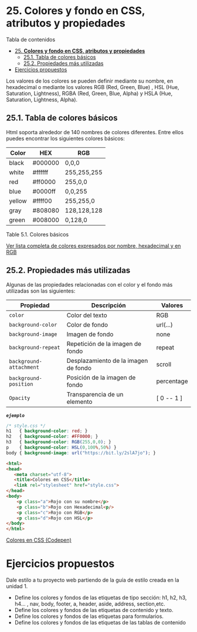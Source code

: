 # 25. **Colores y fondo en CSS, atributos y propiedades**

Tabla de contenidos

- [25. **Colores y fondo en CSS, atributos y propiedades**](#25-colores-y-fondo-en-css-atributos-y-propiedades)
  - [25.1. Tabla de colores básicos](#251-tabla-de-colores-básicos)
  - [25.2. Propiedades más utilizadas](#252-propiedades-más-utilizadas)
- [Ejercicios propuestos](#ejercicios-propuestos)

Los valores de los colores se pueden definir mediante su nombre, en hexadecimal o mediante los valores RGB (Red, Green, Blue) , HSL (Hue, Saturation, Lightness), RGBA (Red, Green, Blue, Alpha) y HSLA (Hue, Saturation, Lightness, Alpha).

## 25.1. Tabla de colores básicos

Html soporta alrededor de 140 nombres de colores diferentes. Entre ellos puedes encontrar los siguientes colores básicos:

| Color | HEX | RGB |
| ----- | --- | --- |
| black | #000000 | 0,0,0 |
| white | #ffffff | 255,255,255 |
| red | #ff0000 | 255,0,0 |
| blue | #0000ff | 0,0,255 |
| yellow | #ffff00 | 255,255,0 |
| gray | #808080 | 128,128,128 |
| green | #008000 | 0,128,0 |
Table 5.1. Colores básicos

[Ver lista completa de colores expresados por nombre, hexadecimal y en RGB](https://www.w3schools.com/cssref/css_colors.asp)

## 25.2. Propiedades más utilizadas

Algunas de las propiedades relacionadas con el color y el fondo más utilizadas son las siguientes:

| Propiedad | Descripción | Valores |
| --- | --- | --- |
| `color` | Color del texto | RGB | HSL | HEX | nombre del color | RGBA | HSLA |
| `background-color` | Color de fondo | url(...) | none |
| `background-image` | Imagen de fondo | none | underline | overline | line-through | * |
| `background-repeat` | Repetición de la imagen de fondo | repeat | repeat-x | repeat-y | no-repeat |
| `background-attachment` | Desplazamiento de la imagen de fondo | scroll | fixed |
| `background-position` | Posición de la imagen de fondo | percentage | length | left | center | right |
| `Opacity` | Transparencia de un elemento | [ 0 -- 1 ] |

***`ejemplo`***

```css
/* style.css */
h1   { background-color: red; }
h2   { background-color: #FF0000; }
h3   { background-color: RGB(255,0,0); }
p    { background-color: HSL(0,100%,50%) }
body { background-image: url("https://bit.ly/2slA7jo"); }
```

```html
<html>
<head>
   <meta charset="utf-8"> 
   <title>Colores en CSS</title> 
   <link rel="stylesheet" href="style.css"> 
</head>
<body>
    <p class="a">Rojo con su nombre</p>
    <p class="b">Rojo con Hexadecimal<p/>
    <p class="c">Rojo con RGB</p>
    <p class="d">Rojo con HSL</p>
</body>
</html>
```

[Colores en CSS (Codepen)](https://codepen.io/sergio-rey-personal/pen/JjGbyeK)


# Ejercicios propuestos
Dale estilo a tu proyecto web partiendo de la guía de estilo creada en la unidad 1.

-   Define los colores y fondos de las etiquetas de tipo sección: h1, h2, h3, h4... , nav, body, footer, a, header, aside, address, section,etc.
-   Define los colores y fondos de las etiquetas de contenido y texto.
-   Define los colores y fondos de las etiquetas para formularios.
-   Define los colores y fondos de las etiquetas de las tablas de contenido